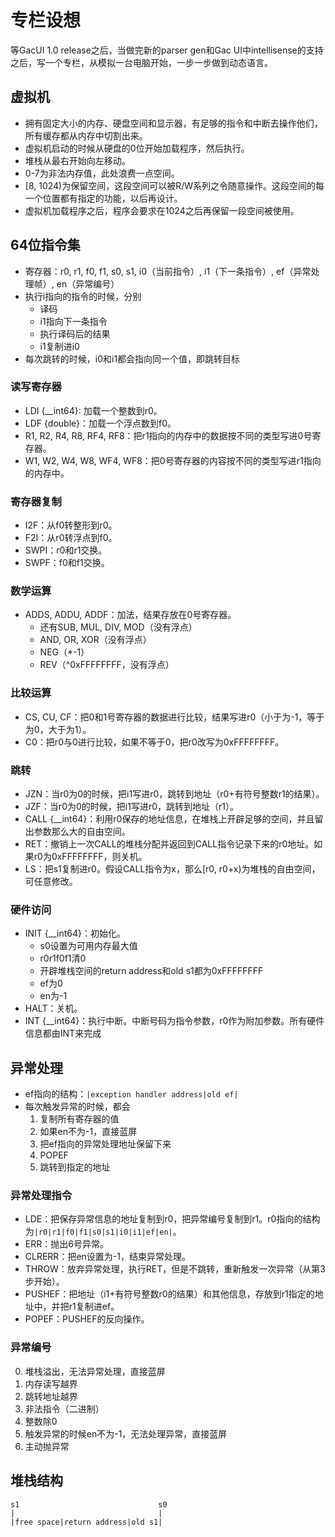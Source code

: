# 专栏设想
等GacUI 1.0 release之后，当做完新的parser gen和Gac UI中intellisense的支持之后，写一个专栏，从模拟一台电脑开始，一步一步做到动态语言。

## 虚拟机
- 拥有固定大小的内存、硬盘空间和显示器，有足够的指令和中断去操作他们，所有缓存都从内存中切割出来。
- 虚拟机启动的时候从硬盘的0位开始加载程序，然后执行。
- 堆栈从最右开始向左移动。
- 0-7为非法内存值，此处浪费一点空间。
- [8, 1024)为保留空间，这段空间可以被R/W系列之令随意操作。这段空间的每一个位置都有指定的功能，以后再设计。
- 虚拟机加载程序之后，程序会要求在1024之后再保留一段空间被使用。

## 64位指令集
- 寄存器：r0, r1, f0, f1, s0, s1, i0（当前指令）, i1（下一条指令）, ef（异常处理帧）, en（异常编号）
- 执行i指向的指令的时候，分别
  - 译码
  - i1指向下一条指令
  - 执行译码后的结果
  - i1复制进i0
- 每次跳转的时候，i0和i1都会指向同一个值，即跳转目标

### 读写寄存器
- LDI {__int64}: 加载一个整数到r0。
- LDF {double}：加载一个浮点数到f0。
- R1, R2, R4, R8, RF4, RF8：把r1指向的内存中的数据按不同的类型写进0号寄存器。
- W1, W2, W4, W8, WF4, WF8：把0号寄存器的内容按不同的类型写进r1指向的内存中。
  
### 寄存器复制
- I2F：从f0转整形到r0。
- F2I：从r0转浮点到f0。
- SWPI：r0和r1交换。
- SWPF：f0和f1交换。

### 数学运算
- ADDS, ADDU, ADDF：加法，结果存放在0号寄存器。
  - 还有SUB, MUL, DIV, MOD（没有浮点）
  - AND, OR, XOR（没有浮点）
  - NEG（*-1）
  - REV（^0xFFFFFFFF，没有浮点）
  
### 比较运算
- CS, CU, CF：把0和1号寄存器的数据进行比较，结果写进r0（小于为-1，等于为0，大于为1）。
- C0：把r0与0进行比较，如果不等于0，把r0改写为0xFFFFFFFF。

### 跳转
- JZN：当r0为0的时候，把i1写进r0，跳转到地址（r0+有符号整数r1的结果）。
- JZF：当r0为0的时候，把i1写进r0，跳转到地址（r1）。
- CALL {__int64}：利用r0保存的地址信息，在堆栈上开辟足够的空间，并且留出参数那么大的自由空间。
- RET：撤销上一次CALL的堆栈分配并返回到CALL指令记录下来的r0地址。如果r0为0xFFFFFFFF，则关机。
- LS：把s1复制进r0。假设CALL指令为x，那么[r0, r0+x)为堆栈的自由空间，可任意修改。

### 硬件访问
- INIT {__int64}：初始化。
  - s0设置为可用内存最大值
  - r0r1f0f1清0
  - 开辟堆栈空间的return address和old s1都为0xFFFFFFFF
  - ef为0
  - en为-1
- HALT：关机。
- INT {__int64}：执行中断。中断号码为指令参数，r0作为附加参数。所有硬件信息都由INT来完成
  
## 异常处理
- ef指向的结构：`|exception handler address|old ef|`
- 每次触发异常的时候，都会
  1. 复制所有寄存器的值
  2. 如果en不为-1，直接蓝屏
  3. 把ef指向的异常处理地址保留下来
  4. POPEF
  5. 跳转到指定的地址

### 异常处理指令
- LDE：把保存异常信息的地址复制到r0，把异常编号复制到r1。r0指向的结构为`|r0|r1|f0|f1|s0|s1|i0|i1|ef|en|`。
- ERR：抛出6号异常。
- CLRERR：把en设置为-1，结束异常处理。
- THROW：放弃异常处理，执行RET，但是不跳转，重新触发一次异常（从第3步开始）。
- PUSHEF：把地址（i1+有符号整数r0的结果）和其他信息，存放到r1指定的地址中，并把r1复制进ef。
- POPEF：PUSHEF的反向操作。

### 异常编号
0. 堆栈溢出，无法异常处理，直接蓝屏
1. 内存读写越界
2. 跳转地址越界
3. 非法指令（二进制）
4. 整数除0
5. 触发异常的时候en不为-1，无法处理异常，直接蓝屏
6. 主动抛异常

## 堆栈结构
```
s1                               s0
|                                |
|free space|return address|old s1|
```
